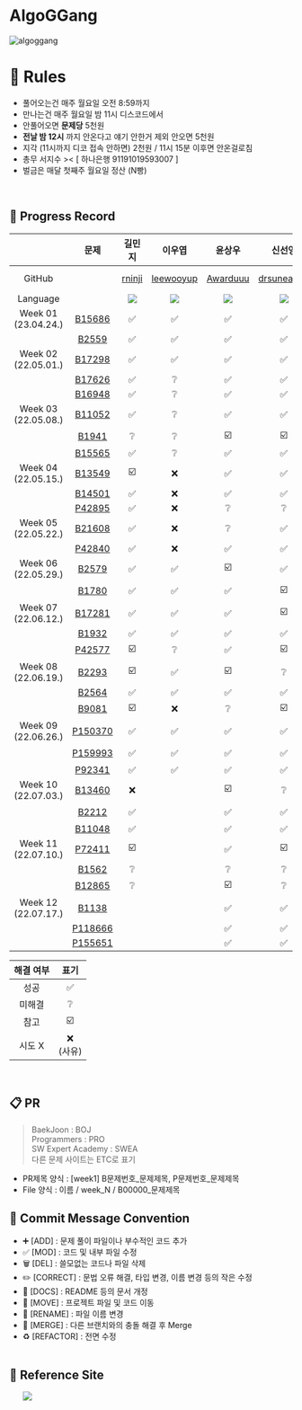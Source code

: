 # AlgoGGang
![algoggang](https://user-images.githubusercontent.com/78344310/232940078-f967326a-118f-48ff-b6b3-53d01d27d7ef.jpg)

# 📝 Rules
- 풀어오는건 매주 월요일 오전 8:59까지 </br>
- 만나는건 매주 월요일 밤 11시 디스코드에서 </br>
- 안풀어오면 **문제당** 5천원 </br>
- **전날 밤 12시** 까지 안온다고 얘기 안한거 제외 안오면 5천원 </br>
- 지각 (11시까지 디코 접속 안하면) 2천원 / 11시 15분 이후면 안온걸로침 </br>
- 총무 서지수 >< [ 하나은행 91191019593007 ] </br>
- 벌금은 매달 첫째주 월요일 정산 (N빵) </br>
<br>

## 📍 Progress Record
|  | 문제 | 길민지 | 이우엽 | 윤상우 | 신선영 | 서지수 | 곽승규 | 김태선 | 김준서 |
| :---: | :---: | :---: | :---: | :---: | :---: | :---: | :---: | :---: | :---: |
| GitHub | | [rninji](https://github.com/rninji) | [leewooyup](https://github.com/leewooyup) | [Awarduuu](https://github.com/Awarduuu) | [drsuneamer](https://github.com/drsuneamer) | [seojisoosoo](https://github.com/seojisoosoo) | [SeungGyu-Kwak](https://github.com/SeungGyu-Kwak) | [KimTaeseon](https://github.com/KiM-Taeseon) |[adoo24](https://github.com/adoo24)|
| Language | | <img src="https://img.shields.io/badge/Java-007396?style=for-the-badge&logo=java&logoColor=white"> | <img src="https://img.shields.io/badge/Python-3776AB?style=for-the-badge&logo=python&logoColor=white"> | <img src="https://img.shields.io/badge/Java-007396?style=for-the-badge&logo=java&logoColor=white"> | <img src="https://img.shields.io/badge/Python-3776AB?style=for-the-badge&logo=python&logoColor=white"> | <img src="https://img.shields.io/badge/Python-3776AB?style=for-the-badge&logo=python&logoColor=white"> | <img src="https://img.shields.io/badge/Python-3776AB?style=for-the-badge&logo=python&logoColor=white"> | <img src="https://img.shields.io/badge/Python-3776AB?style=for-the-badge&logo=python&logoColor=white"> | <img src="https://img.shields.io/badge/Python-3776AB?style=for-the-badge&logo=python&logoColor=white"> |
| Week 01</br>(23.04.24.) |[B15686](https://www.acmicpc.net/problem/15686) | ✅ | ✅ | ✅ | ✅ | ✅ | - | - | - |
|  |[B2559](https://www.acmicpc.net/problem/2559) | ✅ | ✅ | ✅ | ✅ | ✅ | - | - | - |
| Week 02</br>(22.05.01.) | [B17298](https://www.acmicpc.net/problem/17298) | ✅ | ✅ | ✅ | ✅ | ✅ | - | - | - |
|  | [B17626](https://www.acmicpc.net/problem/17626) | ✅ | ❔ | ✅ | ✅ | ✅ | - | - | - |
|  | [B16948](https://www.acmicpc.net/problem/16948) | ✅ | ❔ | ✅ | ✅ | ✅ | - | - | - |
| Week 03</br>(22.05.08.) | [B11052](https://www.acmicpc.net/problem/11052) | ✅ | ❔ | ✅ | ✅ | ❔ | - | - | - |
|  | [B1941](https://www.acmicpc.net/problem/1941) |  ❔ | ❔ | ☑️ | ☑️ | ❔| - | - | - |
|  | [B15565](https://www.acmicpc.net/problem/15565) |  ✅ | ❔ | ✅ | ✅ | ❔| - | - | - |
| Week 04</br>(22.05.15.) | [B13549](https://acmicpc.net/problem/13549) | ☑️ | ❌ | ✅ | ✅ | ❌ | - | - | - |
|  | [B14501](https://acmicpc.net/problem/14501) |  ✅ | ❌ | ✅ | ✅ | ❌| - | - | - |
|  | [P42895](https://school.programmers.co.kr/learn/courses/30/lessons/42895) | ✅ | ❌ | ❔ | ❔ | ❌ | - | - | - |
| Week 05</br>(22.05.22.) | [B21608](https://acmicpc.net/problem/21608) | ✅ | ❌ | ❔ | ✅ | ❌ | ✅  | - | - |
|  | [P42840](https://school.programmers.co.kr/learn/courses/30/lessons/42840) | ✅ | ❌ | ✅ | ✅ | ✅ | ✅  | - | - |
| Week 06</br>(22.05.29.) | [B2579](https://acmicpc.net/problem/2579) | ✅ | ✅ | ☑️ | ✅ | ❔ | ✅ |   | - |
|  | [B1780](https://acmicpc.net/problem/1780) | ✅ | ✅ | ✅ | ☑️ |  | ✅ |   | - |
| Week 07</br>(22.06.12.) | [B17281](https://acmicpc.net/problem/17281) | ✅ | ✅ | ✅ | ☑️ | ❔ | ✅ | ✅ | - |
|  | [B1932](https://acmicpc.net/problem/1932) | ✅ | ✅ | ✅ | ✅ | ✅  | ✅ | ✅ | - |
|  | [P42577](https://school.programmers.co.kr/learn/courses/30/lessons/42577) | ☑️ | ❔ | ✅ | ☑️ | ✅ | ✅ | ☑️ | - |
| Week 08</br>(22.06.19.) | [B2293](https://acmicpc.net/problem/2293) | ☑️ | ✅ | ☑️ | ❔ | ❌ | ✅ | ☑️ | - |
|  | [B2564](https://acmicpc.net/problem/2564) | ✅ | ✅ | ✅ | ✅ | ❌ | ✅ | ✅ | - |
|  | [B9081](https://acmicpc.net/problem/9081) | ☑️ | ❌ | ❔ | ☑️ | ❌ | ✅ | ☑️ | - |
| Week 09</br>(22.06.26.) | [P150370](https://school.programmers.co.kr/learn/courses/30/lessons/150370) | ✅ | ✅ | ✅ | ✅ | ✅ | ✅ | ✅ | - |
|  | [P159993](https://school.programmers.co.kr/learn/courses/30/lessons/159993) | ✅ | ✅ | ✅ | ✅ | ☑️ | ✅ | ✅ | - |
|  | [P92341](https://school.programmers.co.kr/learn/courses/30/lessons/92341) | ✅ | ✅ | ✅ | ✅ | ✅ | ✅ | ✅ | - |
| Week 10</br>(22.07.03.) | [B13460](https://acmicpc.net/problem/13460) | ❌ |  | ☑️ | ❔ | ❔ | ❌ | ❔ |✅|
|  | [B2212](https://acmicpc.net/problem/2212) | ✅ |  | ✅ |✅  | ☑️ | ❌ | ☑️ |☑️|
|  | [B11048](https://acmicpc.net/problem/11048) | ✅ |  | ✅ | ✅ | ✅ | ❌ | ✅ |✅|
| Week 11</br>(22.07.10.) | [P72411](https://school.programmers.co.kr/learn/courses/30/lessons/72411) | ☑️ |  | ✅ | ☑️ |  | ✅ |  |✅
|  | [B1562](https://www.acmicpc.net/problem/1562) | ❔ |  | ❔ | ❔ |  | ❔  |  |✅
|  | [B12865](https://www.acmicpc.net/problem/12865) | ❔ |  | ☑️ | ❔ |  | ✅ | |☑️
| Week 12</br>(22.07.17.) | [B1138](https://www.acmicpc.net/problem/1138) |  |  | ✅ | ✅ |  |  |  |
|  | [P118666](https://school.programmers.co.kr/learn/courses/30/lessons/118666) |  |  | ✅ | ✅ |  |  |  |
|  | [P155651](https://school.programmers.co.kr/learn/courses/30/lessons/155651) |  |  | ✅ | ✅ |  |  |  |




| 해결 여부 | 표기 |
| :---: | :---: |
| 성공 | ✅ |
| 미해결 | ❔ |
| 참고 | ☑️ |
| 시도 X | ❌ <br/>(사유) |

</br>



## 📋 PR
> BaekJoon : BOJ  
Programmers : PRO  
SW Expert Academy : SWEA  
다른 문제 사이트는 ETC로 표기
- PR제목 양식 : [week1] B문제번호_문제제목, P문제번호_문제제목
- File 양식 : 이름 / week_N / B00000_문제제목 

## 📍 Commit Message Convention
- ➕ [ADD] : 문제 풀이 파일이나 부수적인 코드 추가
- ✅ [MOD] : 코드 및 내부 파일 수정
- 🗑 [DEL] : 쓸모없는 코드나 파일 삭제
- ✏️ [CORRECT] : 문법 오류 해결, 타입 변경, 이름 변경 등의 작은 수정
- 📄 [DOCS] : README 등의 문서 개정
- 🚚 [MOVE] : 프로젝트 파일 및 코드 이동
- 🔁 [RENAME] : 파일 이름 변경
- 🔀 [MERGE] : 다른 브랜치와의 충돌 해결 후 Merge
- ♻️ [REFACTOR] : 전면 수정
<br></br>

## 📍 Reference Site
&nbsp;&nbsp;&nbsp;&nbsp;&nbsp; <a href="https://teal-floss-6e7.notion.site/b768fa040a774cc6bd4794499c7b0a62?v=7db36103ee40454dbbd17454bc496afc"><img src="https://img.shields.io./badge/Notion-000000?style=for-the-badge&logo=notion&logoColor=white"></a>
